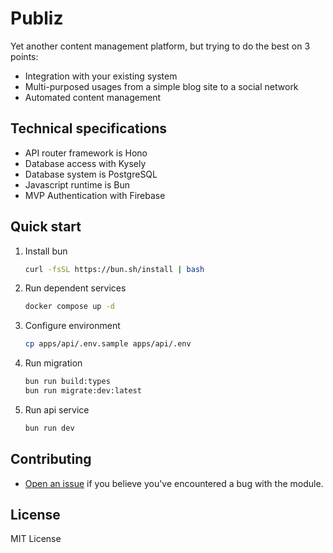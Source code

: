 # Publiz

Yet another content management platform, but trying to do the best on 3 points:

- Integration with your existing system
- Multi-purposed usages from a simple blog site to a social network
- Automated content management

## Technical specifications

- API router framework is Hono
- Database access with Kysely
- Database system is PostgreSQL
- Javascript runtime is Bun
- MVP Authentication with Firebase

## Quick start

1. Install bun

    ```sh
    curl -fsSL https://bun.sh/install | bash
    ```

2. Run dependent services

    ```sh
    docker compose up -d
    ```

3. Configure environment

    ```sh
    cp apps/api/.env.sample apps/api/.env
    ```

4. Run migration

    ```sh
    bun run build:types
    bun run migrate:dev:latest
    ```

5. Run api service

    ```sh
    bun run dev
    ```

## Contributing

- [Open an issue](https://github.com/publiz/publiz/issues) if you believe you've encountered a bug with the module.

## License

MIT License
